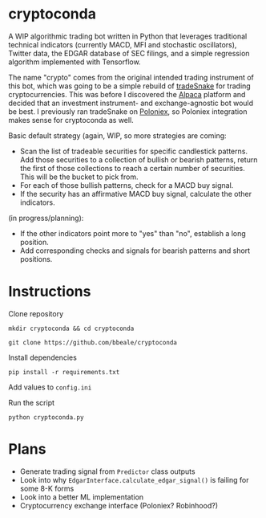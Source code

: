 # cryptoconda

A WIP algorithmic trading bot written in Python that leverages traditional technical indicators (currently MACD, MFI and stochastic oscillators), Twitter data, the EDGAR database of SEC filings, and a simple regression algorithm implemented with Tensorflow.

The name "crypto" comes from the original intended trading instrument of this bot, which was going to be a simple rebuild of [tradeSnake](https://github.com/bbeale/tradeSnake) for trading cryptocurrencies. This was before I discovered the [Alpaca](https://alpaca.markets/) platform and decided that an investment instrument- and exchange-agnostic bot would be best. I previously ran tradeSnake on [Poloniex](https://poloniex.com/), so Poloniex integration makes sense for cryptoconda as well.

Basic default strategy (again, WIP, so more strategies are coming:
- Scan the list of tradeable securities for specific candlestick patterns. Add those securities to a collection of bullish or bearish patterns, return the first of those collections to reach a certain number of securities. This will be the bucket to pick from. 
- For each of those bullish patterns, check for a MACD buy signal.
- If the security has an affirmative MACD buy signal, calculate the other indicators.

(in progress/planning):
- If the other indicators point more to "yes" than "no", establish a long position.
- Add corresponding checks and signals for bearish patterns and short positions.


# Instructions

Clone repository

`mkdir cryptoconda && cd cryptoconda`

`git clone https://github.com/bbeale/cryptoconda`

Install dependencies

`pip install -r requirements.txt`

Add values to `config.ini`

Run the script

`python cryptoconda.py`   


# Plans
- Generate trading signal from `Predictor` class outputs
- Look into why `EdgarInterface.calculate_edgar_signal()` is failing for some 8-K forms
- Look into a better ML implementation
- Cryptocurrency exchange interface (Poloniex? Robinhood?)
